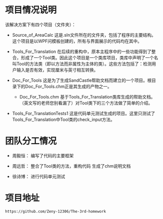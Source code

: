 # 项目情况说明

该解决方案下有四个项目（文件夹）：

* Source_of_AreaCalc
  这是.sln文件所在的文件夹，包括了程序的主要结构。这个项目是以WPF问模板创建的，所有与界面展示的代码均在其中。

* Tools_For_Translation
  在后续的重构中，原本主程序中的一些功能得到了整合，形成了一个Tool类。因此这个项目是一个类库项目，类库中声明了一个名叫Tool的方法类（即以方法而非属性为主体的类）。这些方法包括了：检测用户输入是否有效，实现厘米与英寸相互转换。

* Doc_For_Tools
  这是为了生成SandCastle帮助文档而建立的一个项目。根目录下的Doc_For_Tools.chm正是其生成的产物之一。
  
  * Doc_For_Tools.chm
    基于Tools_For_Translation类库生成的帮助文档。（英文写的老师您别看漏了）对Tool类下的三个方法做了简单的介绍。

* Tools_For_TranslationTests1
  这是代码单元测试生成的项目。这里只测试了Tools_For_Translation中Tool类的check_input方法。

# 团队分工情况

* 周毅恒：
  编写了代码的主要框架

* 周远哲：
  整合了Tool类的方法，重构代码
  生成了chm说明文档

* 徐诗博：
  进行代码单元测试

# 项目地址

```
https://github.com/Zeny-12306/The-3rd-homework
```


